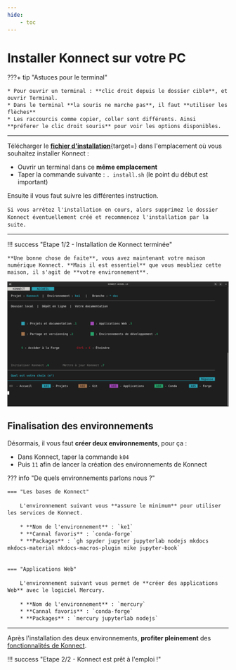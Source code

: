 ```yaml
---
hide:
    - toc
---
```


# **Installer Konnect sur votre PC**

???+ tip "Astuces pour le terminal"

    * Pour ouvrir un terminal : **clic droit depuis le dossier cible**, et ouvrir Terminal.
    * Dans le terminal **la souris ne marche pas**, il faut **utiliser les flèches**
    * Les raccourcis comme copier, coller sont différents. Ainsi **préferer le clic droit souris** pour voir les options disponibles.

---

Télécharger le [**fichier d'installation**](https://konsilion.nohost.me/nextcloud/s/DrQQe3W2ysy49D3){target=} dans l'emplacement où vous souhaitez installer Konnect :
    
* Ouvrir un terminal dans ce **même emplacement**
* Taper la commande suivante : `. install.sh` (le point du début est important)

Ensuite il vous faut suivre les différentes instruction. 

`Si vous arrêtez l'installation en cours, alors supprimez le dossier Konnect éventuellement créé et recommencez l'installation par la suite.`

---

!!! success "Etape 1/2 - Installation de Konnect terminée"
    
    **Une bonne chose de faite**, vous avez maintenant votre maison numérique Konnect. **Mais il est essentiel** que vous meubliez cette maison, il s'agit de **votre environnement**.


![Konnect Accueil](../../images/konnect_accueil.png)



## Finalisation des environnements

Désormais, il vous faut **créer deux environnements**, pour ça :

* Dans Konnect, taper la commande `k04`
* Puis `11` afin de lancer la création des environnements de Konnect 

??? info "De quels environnements parlons nous ?"

    === "Les bases de Konnect"

        L'environnement suivant vous **assure le minimum** pour utiliser les services de Konnect.

        * **Nom de l'environnement** : `ke1`
        * **Cannal favoris** : `conda-forge`
        * **Packages** : `gh spyder jupyter jupyterlab nodejs mkdocs mkdocs-material mkdocs-macros-plugin mike jupyter-book`


    === "Applications Web"

        L'environnement suivant vous permet de **créer des applications Web** avec le logiciel Mercury.

        * **Nom de l'environnement** : `mercury`
        * **Cannal favoris** : `conda-forge`
        * **Packages** : `mercury jupyterlab nodejs`
        

---

Après l'installation des deux environnements, **profiter pleinement** des [fonctionnalités de Konnect](../../fonctionnalites/interfaces). 

!!! success "Etape 2/2 - Konnect est prêt à l'emploi !"


<br>

<style>
  .md-content__button {
    display: none;
  }
</style>